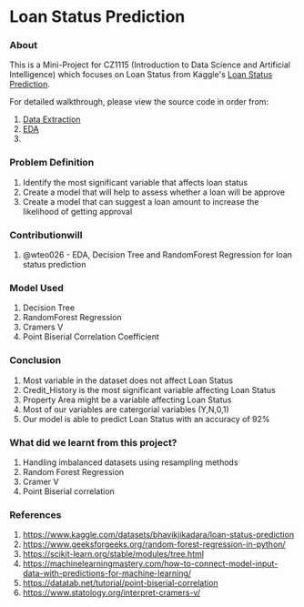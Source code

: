 # Loan Status Prediction

### About
This is a Mini-Project for CZ1115 (Introduction to Data Science and Artificial Intelligence) which focuses on Loan Status from Kaggle's [Loan Status Prediction](https://www.kaggle.com/datasets/bhavikjikadara/loan-status-prediction).

For detailed walkthrough, please view the source code in order from:
1. [Data Extraction](https://github.com/wteo026/CZ1115-Introduction-to-Data-Science-and-Artificial-Intelligence-Mini-Project/blob/main/Data-Extraction.ipynb)
2. [EDA](https://github.com/wteo026/CZ1115-Introduction-to-Data-Science-and-Artificial-Intelligence-Mini-Project/blob/main/EDA.ipynb)
3. 

### Problem Definition
1. Identify the most significant variable that affects loan status
2. Create a model that will help to assess whether a loan will be approve
3. Create a model that can suggest a loan amount to increase the likelihood of getting approval

### Contributionwill
1. @wteo026 - EDA, Decision Tree and RandomForest Regression for loan status prediction

### Model Used
1. Decision Tree 
2. RandomForest Regression
3. Cramers V
4. Point Biserial Correlation Coefficient

### Conclusion
1. Most variable in the dataset does not affect Loan Status
2. Credit_History is the most significant variable affecting Loan Status
3. Property Area might be a variable affecting Loan Status
4. Most of our variables are catergorial variables (Y,N,0,1)
5. Our model is able to predict Loan Status with an accuracy of 92%

### What did we learnt from this project?
1. Handling imbalanced datasets using resampling methods
2. Random Forest Regression
3. Cramer V
4. Point Biserial correlation

### References
1. https://www.kaggle.com/datasets/bhavikjikadara/loan-status-prediction
2. https://www.geeksforgeeks.org/random-forest-regression-in-python/
3. https://scikit-learn.org/stable/modules/tree.html
4. https://machinelearningmastery.com/how-to-connect-model-input-data-with-predictions-for-machine-learning/
5. https://datatab.net/tutorial/point-biserial-correlation
6. https://www.statology.org/interpret-cramers-v/
